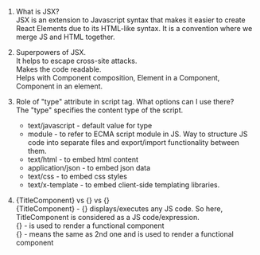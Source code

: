 1. What is JSX?  
     JSX is an extension to Javascript syntax that makes it easier to create React Elements due to its HTML-like syntax. It is a convention where we merge JS and HTML together.  

2. Superpowers of JSX.  
     It helps to escape cross-site attacks.  
     Makes the code readable.  
     Helps with Component composition, Element in a Component, Component in an element.

3. Role of "type" attribute in script tag. What options can I use there?  
    The "type" specifies the content type of the script.  
     - text/javascript - default value for type  
     - module - to refer to ECMA script module in JS. Way to structure JS code into separate files and export/import functionality between them.  
     - text/html - to embed html content  
     - application/json - to embed json data  
     - text/css - to embed css styles  
     - text/x-template - to embed client-side templating libraries.
  
4. {TitleComponent} vs {<TitleComponent/>} vs {<TitleComponent></TitleComponent>}  
     {TitleComponent} - {} displays/executes any JS code. So here, TitleComponent is considered as a JS code/expression.  
     {<TitleComponent/>} - is used to render a functional component  
     {<TitleComponent></TitleComponent>} - means the same as 2nd one and is used to render a functional component  
